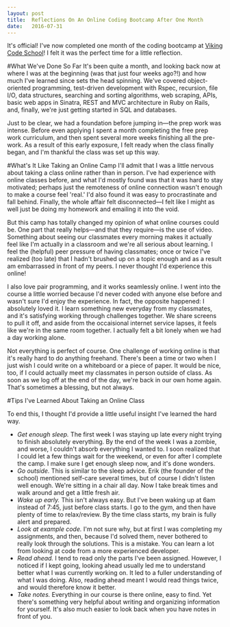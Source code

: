```yaml
---
layout: post
title:  Reflections On An Online Coding Bootcamp After One Month
date:   2016-07-31
---
```


<p class="intro"><span class="dropcap">I</span>t's official! I've now completed one month of the coding bootcamp at <a href='http://www.vikingcodeschool.com'>Viking Code School</a>! I felt it was the perfect time for a little reflection.</p>

#What We've Done So Far
It's been quite a month, and looking back now at where I was at the beginning (was that just four weeks ago?!) and how much I've learned since sets the head spinning. We've covered object-oriented programming, test-driven development with Rspec, recursion, file I/O, data structures, searching and sorting algorithms, web scraping, APIs, basic web apps in Sinatra, REST and MVC architecture in Ruby on Rails, and, finally, we're just getting started in SQL and databases.

Just to be clear, we had a foundation before jumping in—the prep work was intense. Before even applying I spent a month completing the free prep work curriculum, and then spent several more weeks finishing all the pre-work. As a result of this early exposure, I felt ready when the class finally began, and I'm thankful the class was set up this way.

#What's It Like Taking an Online Camp
I'll admit that I was a little nervous about taking a class online rather than in person. I've had experience with online classes before, and what I'd mostly found was that it was hard to stay motivated; perhaps just the remoteness of online connection wasn't enough to make a course feel 'real.' I'd also found it was easy to procrastinate and fall behind. Finally, the whole affair felt disconnected—I felt like I might as well just be doing my homework and emailing it into the void.

But this camp has totally changed my opinion of what online courses could be. One part that really helps—and that they require—is the use of video. Something about seeing our classmates every morning makes it actually feel like I'm actually in a classroom and we're all serious about learning. I feel the (helpful) peer pressure of having classmates; once or twice I've realized (too late) that I hadn't brushed up on a topic enough and as a result am embarrassed in front of my peers. I never thought I'd experience this online!

I also love pair programming, and it works seamlessly online. I went into the course a little worried because I'd never coded with anyone else before and wasn't sure I'd enjoy the experience. In fact, the opposite happened: I absolutely loved it. I learn something new everyday from my classmates, and it's satisfying working through challenges together. We share screens to pull it off, and aside from the occaisional internet service lapses, it feels like we're in the same room together. I actually felt a bit lonely when we had a day working alone.

Not everything is perfect of course. One challenge of working online is that it's really hard to do anything freehand. There's been a time or two when I just wish I could write on a whiteboard or a piece of paper. It would be nice, too, if I could actually meet my classmates in person outside of class. As soon as we log off at the end of the day, we're back in our own home again. That's sometimes a blessing, but not always.

#Tips I've Learned About Taking an Online Class

To end this, I thought I'd provide a little useful insight I've learned the hard way.

* *Get enough sleep.* The first week I was staying up late every night trying to finish absolutely everything. By the end of the week I was a zombie, and worse, I couldn't absorb everything I wanted to. I soon realized that I could let a few things wait for the weekend, or even for after I complete the camp. I make sure I get enough sleep now, and it's done wonders.
* *Go outside.* This is similar to the sleep advice. Erik (the founder of the school) mentioned self-care several times, but of course I didn't listen well enough. We're sitting in a chair all day. Now I take break times and walk around and get a little fresh air.
* *Wake up early.* This isn't always easy. But I've been waking up at 6am instead of 7:45, just before class starts. I go to the gym, and then have plenty of time to relax/review. By the time class starts, my brain is fully alert and prepared.
* *Look at example code.* I'm not sure why, but at first I was completing my assignments, and then, because I'd solved them, never bothered to really look through the solutions. This is a mistake. You can learn a lot from looking at code from a more experienced developer.
* *Read ahead.* I tend to read only the parts I've been assigned. However, I noticed if I kept going, looking ahead usually led me to understand better what I was currently working on. It led to a fuller understanding of what I was doing. Also, reading ahead meant I would read things twice, and would therefore know it better.
* *Take notes.* Everything in our course is there online, easy to find. Yet there's something very helpful about writing and organizing information for yourself. It's also much easier to look back when you have notes in front of you.
